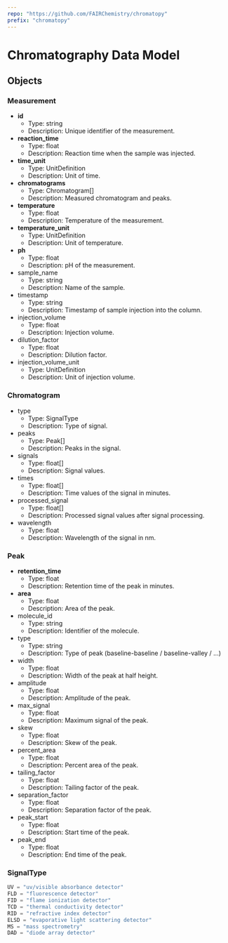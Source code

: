 ```yaml
---
repo: "https://github.com/FAIRChemistry/chromatopy"
prefix: "chromatopy"
---
```


# Chromatography Data Model

## Objects

### Measurement

- __id__
  - Type: string
  - Description: Unique identifier of the measurement.
- __reaction_time__
  - Type: float
  - Description: Reaction time when the sample was injected.
- __time_unit__
  - Type: UnitDefinition
  - Description: Unit of time.
- __chromatograms__
  - Type: Chromatogram[]
  - Description: Measured chromatogram and peaks.
- __temperature__
  - Type: float
  - Description: Temperature of the measurement.
- __temperature_unit__
  - Type: UnitDefinition
  - Description: Unit of temperature.
- __ph__
  - Type: float
  - Description: pH of the measurement.
- sample_name
  - Type: string
  - Description: Name of the sample.
- timestamp
  - Type: string
  - Description: Timestamp of sample injection into the column.
- injection_volume
  - Type: float
  - Description: Injection volume.
- dilution_factor
  - Type: float
  - Description: Dilution factor.
- injection_volume_unit
  - Type: UnitDefinition
  - Description: Unit of injection volume.

### Chromatogram

- type
  - Type: SignalType
  - Description: Type of signal.
- peaks
  - Type: Peak[]
  - Description: Peaks in the signal.
- signals
  - Type: float[]
  - Description: Signal values.
- times
  - Type: float[]
  - Description: Time values of the signal in minutes.
- processed_signal
  - Type: float[]
  - Description: Processed signal values after signal processing.
- wavelength
  - Type: float
  - Description: Wavelength of the signal in nm.

### Peak

- __retention_time__
  - Type: float
  - Description: Retention time of the peak in minutes.
- __area__
  - Type: float
  - Description: Area of the peak.
- molecule_id
  - Type: string
  - Description: Identifier of the molecule.
- type
  - Type: string
  - Description: Type of peak (baseline-baseline / baseline-valley / ...)
- width
  - Type: float
  - Description: Width of the peak at half height.
- amplitude
  - Type: float
  - Description: Amplitude of the peak.
- max_signal
  - Type: float
  - Description: Maximum signal of the peak.
- skew
  - Type: float
  - Description: Skew of the peak.
- percent_area
  - Type: float
  - Description: Percent area of the peak.
- tailing_factor
  - Type: float
  - Description: Tailing factor of the peak.
- separation_factor
  - Type: float
  - Description: Separation factor of the peak.
- peak_start
  - Type: float
  - Description: Start time of the peak.
- peak_end
  - Type: float
  - Description: End time of the peak.

### SignalType

```python
UV = "uv/visible absorbance detector"
FLD = "fluorescence detector"
FID = "flame ionization detector"
TCD = "thermal conductivity detector"
RID = "refractive index detector"
ELSD = "evaporative light scattering detector"
MS = "mass spectrometry"
DAD = "diode array detector"
```
